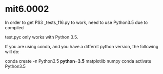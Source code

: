 # mit6.0002

In order to get PS3 _tests_f16.py to work, need to use Python3.5 due to compiled

test.pyc only works with Python 3.5. 

If you are using conda, and you have a differnt python version, the following will do:

conda create -n Python3.5 **python**=**3.5** matplotlib numpy
conda activate Python3.5
